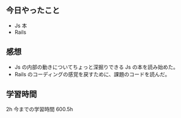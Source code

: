 ## 今日やったこと

- Js 本
- Rails

## 感想

- Js の内部の動きについてちょっと深掘りできる Js の本を読み始めた。
- Rails のコーディングの感覚を戻すために、課題のコードを読んだ。

## 学習時間

2h
今までの学習時間 600.5h
